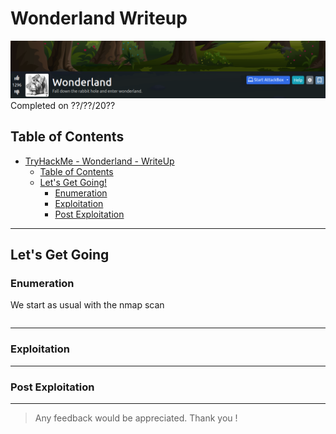 # Wonderland Writeup
<!-- Description -->
![Wonderland](imgs/machine.png)
Completed on ??/??/20??
<!-- /Description -->
## Table of Contents
<!-- TOC -->
- [TryHackMe - Wonderland - WriteUp](#TryHackMe-Wonderland-Writeup)
  - [Table of Contents](#table-of-contents)
  - [Let's Get Going!](#lets-get-going)
    - [Enumeration](#enumeration)
    - [Exploitation](#exploitation)
    - [Post Exploitation](#post-exploitation)
<!-- /TOC -->
---
## Let's Get Going
### Enumeration
We start as usual with the nmap scan
```bash

```
---
### Exploitation
---
### Post Exploitation
---

> Any feedback would be appreciated. Thank you !
